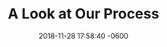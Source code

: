---
title:  A Look at Our Process
date:   2018-11-28 17:58:40 -0600
featured_image: real-culture.jpg
preview: Our process is always evolving. Take a peak at how we work and find out how our process is beyond solid.
---
